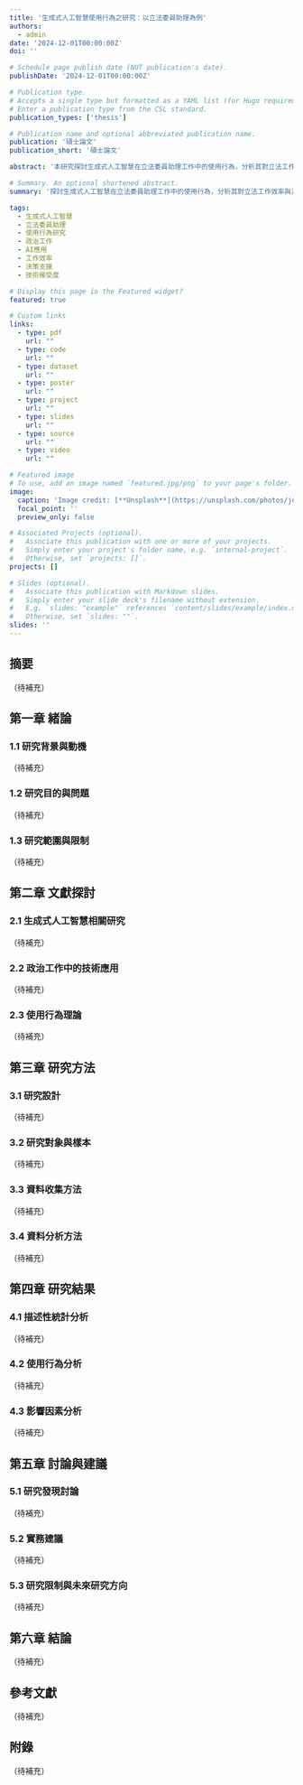 ```yaml
---
title: '生成式人工智慧使用行為之研究：以立法委員助理為例'
authors:
  - admin
date: '2024-12-01T00:00:00Z'
doi: ''

# Schedule page publish date (NOT publication's date).
publishDate: '2024-12-01T00:00:00Z'

# Publication type.
# Accepts a single type but formatted as a YAML list (for Hugo requirements).
# Enter a publication type from the CSL standard.
publication_types: ['thesis']

# Publication name and optional abbreviated publication name.
publication: '碩士論文'
publication_short: '碩士論文'

abstract: '本研究探討生成式人工智慧在立法委員助理工作中的使用行為，分析其對立法工作效率、決策品質及工作流程的影響。透過深入研究立法委員助理如何運用生成式AI工具處理日常工作任務，本研究旨在了解AI技術在政治工作環境中的應用模式、使用者接受度以及潛在的影響因素。'

# Summary. An optional shortened abstract.
summary: '探討生成式人工智慧在立法委員助理工作中的使用行為，分析其對立法工作效率與決策品質的影響。'

tags:
  - 生成式人工智慧
  - 立法委員助理
  - 使用行為研究
  - 政治工作
  - AI應用
  - 工作效率
  - 決策支援
  - 技術接受度

# Display this page in the Featured widget?
featured: true

# Custom links
links:
  - type: pdf
    url: ""
  - type: code
    url: ""
  - type: dataset
    url: ""
  - type: poster
    url: ""
  - type: project
    url: ""
  - type: slides
    url: ""
  - type: source
    url: ""
  - type: video
    url: ""

# Featured image
# To use, add an image named `featured.jpg/png` to your page's folder.
image:
  caption: 'Image credit: [**Unsplash**](https://unsplash.com/photos/jdD8gXaTZsc)'
  focal_point: ''
  preview_only: false

# Associated Projects (optional).
#   Associate this publication with one or more of your projects.
#   Simply enter your project's folder name, e.g. `internal-project`.
#   Otherwise, set `projects: []`.
projects: []

# Slides (optional).
#   Associate this publication with Markdown slides.
#   Simply enter your slide deck's filename without extension.
#   E.g. `slides: "example"` references `content/slides/example/index.md`.
#   Otherwise, set `slides: ""`.
slides: ''
---
```


<!-- 論文內容將在此處添加 -->

## 摘要

（待補充）

## 第一章 緒論

### 1.1 研究背景與動機

（待補充）

### 1.2 研究目的與問題

（待補充）

### 1.3 研究範圍與限制

（待補充）

## 第二章 文獻探討

### 2.1 生成式人工智慧相關研究

（待補充）

### 2.2 政治工作中的技術應用

（待補充）

### 2.3 使用行為理論

（待補充）

## 第三章 研究方法

### 3.1 研究設計

（待補充）

### 3.2 研究對象與樣本

（待補充）

### 3.3 資料收集方法

（待補充）

### 3.4 資料分析方法

（待補充）

## 第四章 研究結果

### 4.1 描述性統計分析

（待補充）

### 4.2 使用行為分析

（待補充）

### 4.3 影響因素分析

（待補充）

## 第五章 討論與建議

### 5.1 研究發現討論

（待補充）

### 5.2 實務建議

（待補充）

### 5.3 研究限制與未來研究方向

（待補充）

## 第六章 結論

（待補充）

## 參考文獻

（待補充）

## 附錄

（待補充）